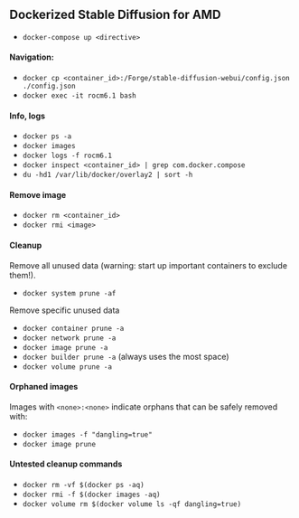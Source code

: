 ## Dockerized Stable Diffusion for AMD
- `docker-compose up <directive>`
 
#### Navigation:
- `docker cp <container_id>:/Forge/stable-diffusion-webui/config.json ./config.json`
- `docker exec -it rocm6.1 bash`

#### Info, logs
- `docker ps -a`
- `docker images`
- `docker logs -f rocm6.1`
- `docker inspect <container_id> | grep com.docker.compose`
- `du -hd1 /var/lib/docker/overlay2 | sort -h`

#### Remove image
- `docker rm <container_id>`
- `docker rmi <image>`

#### Cleanup

Remove all unused data (warning: start up important containers to exclude them!).
- `docker system prune -af`

Remove specific unused data
- `docker container prune -a`
- `docker network prune -a`
- `docker image prune -a`
- `docker builder prune -a` (always uses the most space)
- `docker volume prune -a`

#### Orphaned images
Images with `<none>:<none>` indicate orphans that can be safely removed with:
- `docker images -f "dangling=true"`
- `docker image prune`

#### Untested cleanup commands
- `docker rm -vf $(docker ps -aq)`
- `docker rmi -f $(docker images -aq)`
- `docker volume rm $(docker volume ls -qf dangling=true)`

